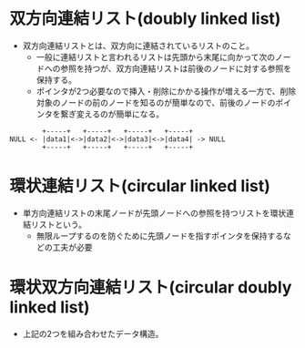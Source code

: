 #  双方向連結リスト(doubly linked list)

- 双方向連結リストとは、双方向に連結されているリストのこと。
  - 一般に連結リストと言われるリストは先頭から末尾に向かって次のノードへの参照を持つが、双方向連結リストは前後のノードに対する参照を保持する。
  - ポインタが2つ必要なので挿入・削除にかかる操作が増える一方で、削除対象のノードの前のノードを知るのが簡単なので、前後のノードのポインタを繋ぎ変えるのが簡単になる。

```
        +-----+   +-----+   +-----+   +-----+
NULL <- |data1|<->|data2|<->|data3|<->|data4| -> NULL
        +-----+   +-----+   +-----+   +-----+ 
```

# 環状連結リスト(circular linked list)

- 単方向連結リストの末尾ノードが先頭ノードへの参照を持つリストを環状連結リストという。
  - 無限ループするのを防ぐために先頭ノードを指すポインタを保持するなどの工夫が必要

# 環状双方向連結リスト(circular doubly linked list)

- 上記の2つを組み合わせたデータ構造。
